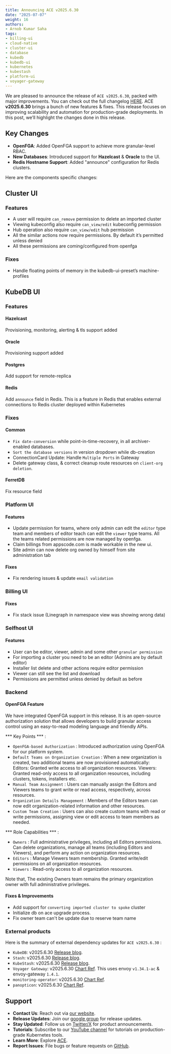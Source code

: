 ```yaml
---
title: Announcing ACE v2025.6.30
date: "2025-07-07"
weight: 16
authors:
- Arnob Kumar Saha
tags:
- billing-ui
- cloud-native
- cluster-ui
- database
- kubedb
- kubedb-ui
- kubernetes
- kubestash
- platform-ui
- voyager-gateway
---
```


We are pleased to announce the release of `ACE v2025.6.30`, packed with major improvements. You can check out the full changelog [HERE](https://github.com/appscode-cloud/CHANGELOG/pull/53/files). ACE **v2025.6.30** brings a bunch of new features & fixes. This release focuses on improving scalability and automation for production-grade deployments. In this post, we’ll highlight the changes done in this release.

## Key Changes
- **OpenFGA**: Added OpenFGA support to achieve more granular-level RBAC.
- **New Databases**: Introduced support for **Hazelcast** & **Oracle** to the UI.
- **Redis Hostname Support**: Added "announce" configuration for Redis clusters.

Here are the components specific changes:

## Cluster UI

### Features
- A user will require `can_remove` permission to delete an imported cluster
- Viewing kubeconfig also require `can_view/edit` kubeconfig permission
- Hub operation also require `can_view/edit` hub permission
- All the similar actions now require permissions. By default it’s permitted unless denied
- All these permissions are coming/configured from openfga

### Fixes
- Handle floating points of memory in the kubedb-ui-preset’s machine-profiles



## KubeDB UI

### Features

#### Hazelcast
Provisioning, monitoring, alerting & tls support added

#### Oracle
Provisioning support added

#### Postgres
Add support for remote-replica

#### Redis
Add `announce` field in Redis. This is a feature in Redis that enables external connections to Redis cluster deployed within Kubernetes

### Fixes

#### Common
- `Fix date-conversion` while point-in-time-recovery, in all archiver-enabled databases.
- `Sort the database versions` in version dropdown while db-creation
- ConnectionCard Update: Handle `Multiple Ports` in Gateway 
- Delete gateway class, & correct cleanup route resources on `client-org deletion`.

#### FerretDB
Fix resource field


### Platform UI

#### Features
- Update permission for teams, where only admin can edit the `editor` type team and members of editor teach can edit the `viewer` type teams. All the teams related permissions are now managed by openfga.
- Claim billings from appscode.com is made workable in the new ui.
- Site admin can now delete org owned by himself from site administration tab

#### Fixes
- Fix rendering issues & update `email validation`


### Billing UI

#### Fixes
- Fix stack issue (Linegraph in namespace view was showing wrong data)


### Selfhost UI
#### Features
- User can be editor, viewer, admin and some other `granular permission`
- For importing a cluster you need to be an editor (Admins are by default editor)
- Installer list delete and other actions require editor permission
- Viewer can still see the list and download
- Permissions are permitted unless denied by default as before





### Backend


#### OpenFGA Feature
We have integrated OpenFGA support in this release. It is an open-source authorization solution that allows developers to build granular access control using an easy-to-read modeling language and friendly APIs.

*** Key Points *** :
- `OpenFGA-based Authorization` :
Introduced authorization using OpenFGA for our platform system.
- `Default Teams on Organization Creation` :
When a new organization is created, two additional teams are now provisioned automatically:
Editors: Granted write access to all organization resources.
Viewers: Granted read-only access to all organization resources, including clusters, tokens, installers etc.
- `Manual Team Assignment` :
Users can manually assign the Editors and Viewers teams to grant write or read access, respectively, across resources.
- `Organization Details Management` :
Members of the Editors team can now edit organization-related information and other resources.
- `Custom Team Creation` :
Users can also create custom teams with read or write permissions, assigning view or edit access to team members as needed.


*** Role Capabilities *** :
- `Owners` :
Full administrative privileges, including all Editors permissions.
Can delete organizations, manage all teams (including Editors and Viewers), and perform any action on organization resources.
- `Editors` :
Manage Viewers team membership.
Granted write/edit permissions on all organization resources.
- `Viewers` :
Read-only access to all organization resources.

Note that, The existing Owners team remains the primary organization owner with full administrative privileges.


#### Fixes & Improvements
- Add support for `converting imported cluster to spoke` cluster
- Initialize db on ace upgrade process.
- Fix owner team can't be update due to reserve team name


### External products
Here is the summary of external dependency updates for `ACE v2025.6.30` :

- `KubeDB`: v2025.6.30 [Release blog](https://appscode.com/blog/post/kubedb-v2025.6.30/).
- `Stash`: v2025.6.30 [Release blog](https://appscode.com/blog/post/stash-v2025.6.30/).
- `KubeStash`: v2025.6.30 [Release blog](https://appscode.com/blog/post/kubestash-v2025.6.30/).
- `Voyager Gateway`: v2025.6.30 [Chart Ref](https://github.com/voyagermesh/installer/tree/release-v2025.6.30/charts/voyager-gateway). This uses envoy `v1.34.1-ac` & envoy-gateway `1.4.1`.
- `monitoring-operator`: v2025.6.30 [Chart Ref](https://appscode.com/blog/post/kubestash-v2025.6.30/).
- `panopticon`: v2025.6.30 [Chart Ref](https://github.com/open-viz/installer/tree/release-v2025.6.30/charts/monitoring-operator).


## Support
- **Contact Us**: Reach out via [our website](https://appscode.com/contact/).
- **Release Updates**: Join our [google group](https://groups.google.com/a/appscode.com/g/releases) for release updates.
- **Stay Updated**: Follow us on [Twitter/X](https://x.com/appscode) for product announcements.
- **Tutorials**: Subscribe to our [YouTube channel](https://youtube.com/@appscode) for tutorials on production-grade Kubernetes tools.
- **Learn More**: Explore [ACE](https://appscode.com/docs/).
- **Report Issues**: File bugs or feature requests on [GitHub](https://github.com/appscode-cloud/launchpad/issues).